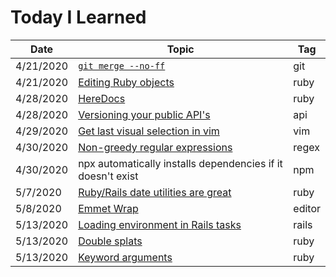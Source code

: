 # Today I Learned

| Date | Topic | Tag |
| --- | --- | --- |
| 4/21/2020 | [`git merge --no-ff`](files/2020_04_21_no-ff.md) | git |
| 4/21/2020 | [Editing Ruby objects](files/2020_04_21_ruby-object.md) | ruby |
| 4/28/2020 | [HereDocs](files/2020_04_28_here-docs.md) | ruby |
| 4/28/2020 | [Versioning your public API's](files/2020_04_28_version_public_apis.md) | api |
| 4/29/2020 | [Get last visual selection in vim](files/2020_04_29_last-selection.md) | vim |
| 4/30/2020 | [Non-greedy regular expressions](files/2020_04_30_non-greedy-regex.md) | regex |
| 4/30/2020 | npx automatically installs dependencies if it doesn't exist | npm |
| 5/7/2020 | [Ruby/Rails date utilities are great](files/2020_05_07_rails-date-utils.md) | ruby |
| 5/8/2020 | [Emmet Wrap](files/2020_05_08_emmet-wrap.md) | editor |
| 5/13/2020 | [Loading environment in Rails tasks](files/2020_05_13_rails-environment-task.md) | rails |
| 5/13/2020 | [Double splats](files/2020_05_13_ruby-double-splats.md) | ruby |
| 5/13/2020 | [Keyword arguments](files/2020_05_13_ruby-keyword-arguments.md) | ruby |